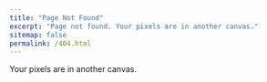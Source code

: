 ```yaml
---
title: "Page Not Found"
excerpt: "Page not found. Your pixels are in another canvas."
sitemap: false
permalink: /404.html
---
```


Your pixels are in another canvas.

<script type="text/javascript">
  var GOOG_FIXURL_LANG = 'en';
  var GOOG_FIXURL_SITE = '{{ site.url }}'
</script>
<script type="text/javascript"
  src="//linkhelp.clients.google.com/tbproxy/lh/wm/fixurl.js">
</script>
